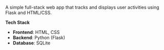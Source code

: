 A simple full-stack web app that tracks and displays user activities using Flask and HTML/CSS.

**Tech Stack**

- **Frontend**: HTML, CSS
- **Backend**: Python (Flask)
- **Database**: SQLite
